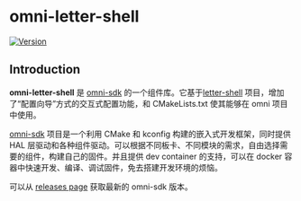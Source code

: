 # omni-letter-shell

[![Version](https://img.shields.io/github/v/release/LuckkMaker/omni-letter-shell)](https://github.com/LuckkMaker/omni-letter-shell/releases/latest)


## Introduction

**omni-letter-shell** 是 [omni-sdk](https://github.com/LuckkMaker/omni-sdk) 的一个组件库。它基于[letter-shell](https://github.com/NevermindZZT/letter-shell) 项目，增加了“配置向导”方式的交互式配置功能，和 CMakeLists.txt 使其能够在 omni 项目中使用。

[omni-sdk](https://github.com/LuckkMaker/omni-sdk) 项目是一个利用 CMake 和 kconfig 构建的嵌入式开发框架，同时提供 HAL 层驱动和各种组件驱动。可以根据不同板卡、不同模块的需求，自由选择需要的组件，构建自己的固件。并且提供 dev container 的支持，可以在 docker 容器中快速开发、编译、调试固件，免去搭建开发环境的烦恼。

可以从 [releases page](https://github.com/LuckkMaker/omni-sdk/releases) 获取最新的 omni-sdk 版本。
